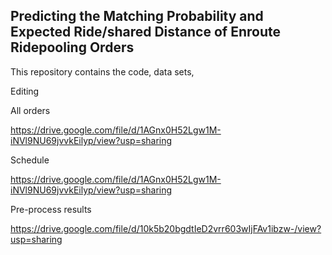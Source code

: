 ## Predicting the Matching Probability and Expected Ride/shared Distance of Enroute Ridepooling Orders

This repository contains the code, data sets, 



Editing



All orders

https://drive.google.com/file/d/1AGnx0H52Lgw1M-iNVl9NU69jvvkEilyp/view?usp=sharing

Schedule

https://drive.google.com/file/d/1AGnx0H52Lgw1M-iNVl9NU69jvvkEilyp/view?usp=sharing

Pre-process results

https://drive.google.com/file/d/10k5b20bgdtIeD2vrr603wIjFAv1ibzw-/view?usp=sharing